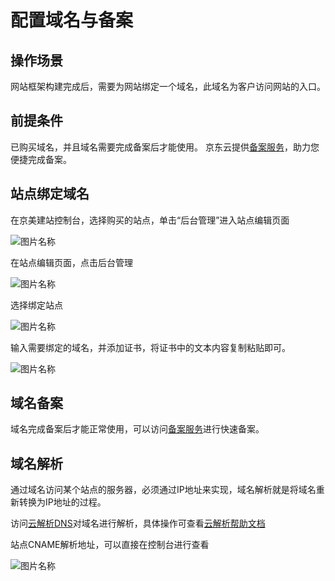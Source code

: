 # 配置域名与备案


## 操作场景
网站框架构建完成后，需要为网站绑定一个域名，此域名为客户访问网站的入口。 

## 前提条件
已购买域名，并且域名需要完成备案后才能使用。 京东云提供[备案服务](https://record-console.jdcloud.com)，助力您便捷完成备案。





## 站点绑定域名


在京美建站控制台，选择购买的站点，单击“后台管理”进入站点编辑页面


![图片名称](https://img1.jcloudcs.com/image/docs/site1203-7.png)


在站点编辑页面，点击后台管理


![图片名称](https://img1.jcloudcs.com/image/docs/site1203-9.png)


选择绑定站点


![图片名称](https://img1.jcloudcs.com/image/docs/site1203-10.png)



输入需要绑定的域名，并添加证书，将证书中的文本内容复制粘贴即可。 


![图片名称](https://img1.jcloudcs.com/image/docs/site1203-3.png)


## 域名备案

域名完成备案后才能正常使用，可以访问[备案服务](https://record-console.jdcloud.com/index)进行快速备案。




## 域名解析

通过域名访问某个站点的服务器，必须通过IP地址来实现，域名解析就是将域名重新转换为IP地址的过程。

访问[云解析DNS](https://www.jdcloud.com/cn/products/jd-cloud-dns)对域名进行解析，具体操作可查看[云解析帮助文档](https://docs.jdcloud.com/cn/jd-cloud-dns/product-overview)


站点CNAME解析地址，可以直接在控制台进行查看


![图片名称](https://img1.jcloudcs.com/image/docs/site1203-11.png)





